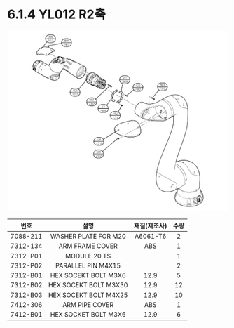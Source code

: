 # 6.1.4 YL012 R2축

![](../../.gitbook/assets/image138.png)

|  **번호**  |         **설명**        | **재질(제조사)** | **수량** |
| :------: | :-------------------: | :---------: | :----: |
| 7088-211 |  WASHER PLATE FOR M20 |   A6061-T6  |    2   |
| 7312-134 |    ARM FRAME COVER    |     ABS     |    1   |
| 7312-P01 |      MODULE 20 TS     |             |    1   |
| 7312-P02 |   PARALLEL PIN M4X15  |             |    2   |
| 7312-B01 |  HEX SOCEKT BOLT M3X6 |     12.9    |    5   |
| 7312-B02 | HEX SOCEKT BOLT M3X30 |     12.9    |   12   |
| 7312-B03 | HEX SOCEKT BOLT M4X25 |     12.9    |   10   |
| 7412-306 |     ARM PIPE COVER    |     ABS     |    1   |
| 7412-B01 |  HEX SOCKET BOLT M3X6 |     12.9    |    6   |
